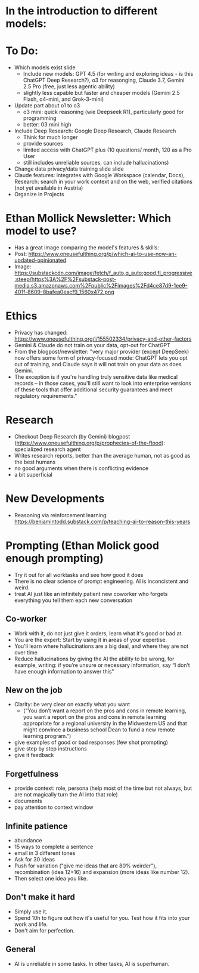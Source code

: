 # In the introduction to different models:

# To Do: 

- Which models exist slide
  - Include new models: GPT 4.5 (for writing and exploring ideas - is this ChatGPT Deep Research?), o3 for reasonging, Claude 3.7, Gemini 2.5 Pro (free, just less agentic ability)
  - slightly less capable but faster and cheaper models (Gemini 2.5 Flash, o4-mini, and Grok-3-mini)
- Update part about o1 to o3
  - o3 mini: quick reasoning (wie Deepseek R1), particularly good for programming
  - better: 03 mini high
- Include Deep Research: Google Deep Research, Claude Research
  - Think for much longer
  - provide sources
  - limited access with ChatGPT plus (10 questions/ month, 120 as a Pro User
  - still includes unreliable sources, can include hallucinations)
- Change data privacy/data training slide slide
- Claude features: integrates with Google Workspace (calendar, Docs), Research: search in your work context and on the web, verified citations (not yet available in Austria)
- Organize in Projects


# Ethan Mollick Newsletter: Which model to use?

- Has a great image comparing the model's features & skills:
- Post: https://www.oneusefulthing.org/p/which-ai-to-use-now-an-updated-opinionated
- Image: https://substackcdn.com/image/fetch/f_auto,q_auto:good,fl_progressive:steep/https%3A%2F%2Fsubstack-post-media.s3.amazonaws.com%2Fpublic%2Fimages%2Fd4ce87d9-1ee9-401f-8609-8bafea0eacf9_1560x472.png


# Ethics

- Privacy has changed: https://www.oneusefulthing.org/i/155502334/privacy-and-other-factors
- Gemini & Claude do not train on your data, opt-out for ChatGPT
- From the blogpost/newsletter: "very major provider (except DeepSeek) now offers some form of privacy-focused mode: ChatGPT lets you opt out of training, and Claude says it will not train on your data as does Gemini. 
- The exception is if you're handling truly sensitive data like medical records – in those cases, you'll still want to look into enterprise versions of these tools that offer additional security guarantees and meet regulatory requirements."

# Research

- Checkout Deep Research (by Gemini) blogpost (https://www.oneusefulthing.org/p/prophecies-of-the-flood): specialized research agent
- Writes research reports, better than the average human, not as good as the best humans
- no good arguments when there is conflicting evidence
- a bit superficial

# New Developments

- Reasoning via reinforcement learning: https://benjamintodd.substack.com/p/teaching-ai-to-reason-this-years

# Prompting (Ethan Molick good enough prompting)

- Try it out for all worktasks and see how good it does
- There is no clear science of prompt engineering. AI is inconcistent and weird. 
- treat AI just like an infinitely patient new coworker who forgets everything you tell them each new conversation

## Co-worker

- Work with it, do not just give it orders, learn what it's good or bad at.
- You are the expert: Start by using it in areas of your expertise.
- You'll learn where hallucinations are a big deal, and where they are not over time
- Reduce hallucinations by giving the AI the ability to be wrong, for example, 
writing: if you’re unsure or necessary information, say “I don’t have enough information to answer this"

## New on the job

- Clarity: be very clear on exactly what you want 
  - ("You don’t want a report on the pros and cons in remote learning, you want a 
  report on the pros and cons in remote learning appropriate for a regional university in the 
  Midwestern US and that might convince a business school Dean to fund a new remote learning program.")
- give examples of good or bad responses (few shot prompting)
- give step by step instructions
- give it feedback

## Forgetfulness

- provide context: role, persona (help most of the time but not always, but are not magically turn the AI into that role)
- documents
- pay attention to context window

## Infinite patience

- abundance
- 15 ways to complete a sentence
- email in 3 different tones
- Ask for 30 ideas
- Push for variation ("give me ideas that are 80% weirder"), recombination (idea 12+16) and expansion (more ideas like number 12). 
- Then select one idea you like. 

## Don't make it hard

- Simply use it. 
- Spend 10h to figure out how it's useful for you. Test how it fits into your work and life. 
- Don't aim for perfection.

## General

- AI is unreliable in some tasks. In other tasks, AI is superhuman.
